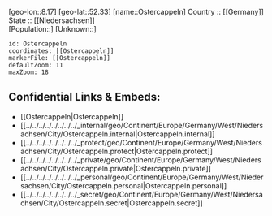 ﻿---
location: [52.33,8.17] 
mapzoom: [7,12] 
mapmarker: city 
type: City
tags:
- geo/City


SpocWebEntityId: 33170
isDeleted: false
confidential: public

---
[geo-lon::8.17] 
[geo-lat::52.33] 
[name::Ostercappeln] 
Country :: [[Germany]]  
State :: [[Niedersachsen]]  
[Population::] 
[Unknown::] 


```leaflet
id: Ostercappeln
coordinates: [[Ostercappeln]] 
markerFile: [[Ostercappeln]] 
defaultZoom: 11 
maxZoom: 18
```


## Confidential Links & Embeds: 
- [[Ostercappeln|Ostercappeln]]  
- [[../../../../../../../../_internal/geo/Continent/Europe/Germany/West/Niedersachsen/City/Ostercappeln.internal|Ostercappeln.internal]] 
- [[../../../../../../../../_protect/geo/Continent/Europe/Germany/West/Niedersachsen/City/Ostercappeln.protect|Ostercappeln.protect]] 
- [[../../../../../../../../_private/geo/Continent/Europe/Germany/West/Niedersachsen/City/Ostercappeln.private|Ostercappeln.private]] 
- [[../../../../../../../../_personal/geo/Continent/Europe/Germany/West/Niedersachsen/City/Ostercappeln.personal|Ostercappeln.personal]] 
- [[../../../../../../../../_secret/geo/Continent/Europe/Germany/West/Niedersachsen/City/Ostercappeln.secret|Ostercappeln.secret]] 
